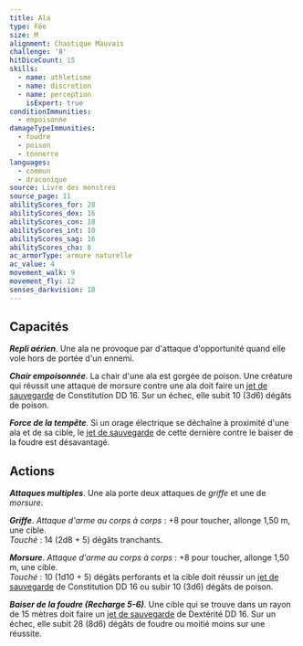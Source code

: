 ```yaml
---
title: Ala
type: Fée
size: M
alignment: Chaotique Mauvais
challenge: '8'
hitDiceCount: 15
skills:
  - name: athletisme
  - name: discretion
  - name: perception
    isExpert: true
conditionImmunities:
  - empoisonne
damageTypeImmunities:
  - foudre
  - poison
  - tonnerre
languages:
  - commun
  - draconique
source: Livre des monstres
source_page: 11
abilityScores_for: 20
abilityScores_dex: 16
abilityScores_con: 18
abilityScores_int: 10
abilityScores_sag: 16
abilityScores_cha: 8
ac_armorType: armure naturelle
ac_value: 4
movement_walk: 9
movement_fly: 12
senses_darkvision: 18
---
```

## Capacités
_**Repli aérien**_. Une ala ne provoque par d'attaque d'opportunité quand elle vole hors de portée d'un ennemi.

_**Chair empoisonnée**_. La chair d'une ala est gorgée de poison. Une créature qui réussit une attaque de morsure contre une ala doit faire un [jet de sauvegarde](/utiliser-les-caracteristiques/#jets-de-sauvegarde) de Constitution DD 16. Sur un échec, elle subit 10 (3d6) dégâts de poison.

_**Force de la tempête**_. Si un orage électrique se déchaîne à proximité d'une ala et de sa cible, le [jet de sauvegarde](/utiliser-les-caracteristiques/#jets-de-sauvegarde) de cette dernière contre le baiser de la foudre est désavantagé.

## Actions
_**Attaques multiples**_. Une ala porte deux attaques de _griffe_ et une de _morsure_.

_**Griffe**_. _Attaque d'arme au corps à corps_ : +8 pour toucher, allonge 1,50 m, une cible.  
_Touché_ : 14 (2d8 + 5) dégâts tranchants.

_**Morsure**_. _Attaque d'arme au corps à corps_ : +8 pour toucher, allonge 1,50 m, une cible.  
_Touché_ : 10 (1d10 + 5) dégâts perforants et la cible doit réussir un [jet de sauvegarde](/utiliser-les-caracteristiques/#jets-de-sauvegarde) de Constitution DD 16 ou subir 10 (3d6) dégâts de poison.

_**Baiser de la foudre (Recharge 5-6)**_. Une cible qui se trouve dans un rayon de 15 mètres doit faire un [jet de sauvegarde](/utiliser-les-caracteristiques/#jets-de-sauvegarde) de Dextérité DD 16. Sur un échec, elle subit 28 (8d6) dégâts de foudre ou moitié moins sur une réussite.
